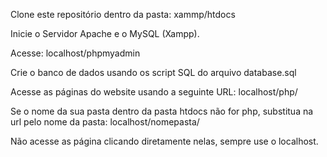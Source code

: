 Clone este repositório dentro da pasta: xammp/htdocs

Inicie o Servidor Apache e o MySQL (Xampp).

Acesse: localhost/phpmyadmin

Crie o banco de dados usando os script SQL do arquivo database.sql

Acesse as páginas do website usando a seguinte URL: localhost/php/

  Se o nome da sua pasta dentro da pasta htdocs não for php, substitua na url pelo nome da pasta: localhost/nomepasta/
  
  Não acesse as página clicando diretamente nelas, sempre use o localhost.



